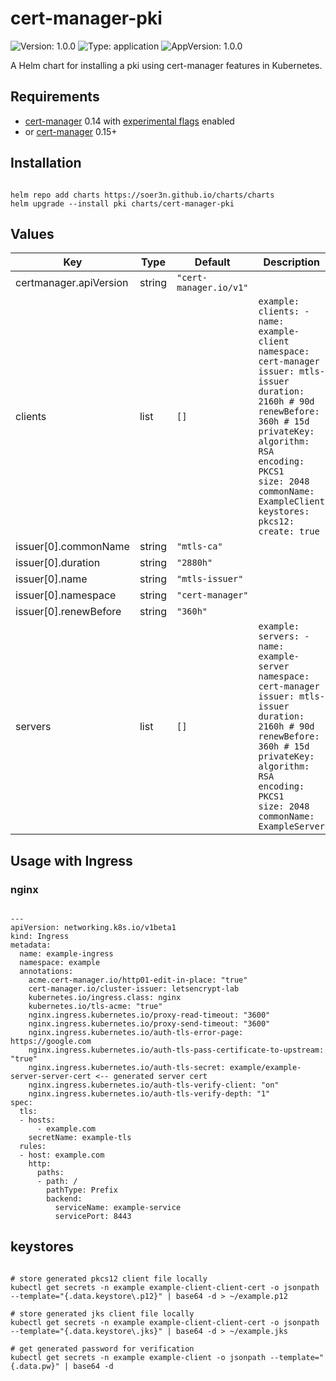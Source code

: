 # cert-manager-pki

![Version: 1.0.0](https://img.shields.io/badge/Version-1.0.0-informational?style=flat-square) ![Type: application](https://img.shields.io/badge/Type-application-informational?style=flat-square) ![AppVersion: 1.0.0](https://img.shields.io/badge/AppVersion-1.0.0-informational?style=flat-square)

A Helm chart for installing a pki using cert-manager features in Kubernetes.

## Requirements

- [cert-manager](https://github.com/jetstack/cert-manager) 0.14 with [experimental flags](https://cert-manager.io/docs/release-notes/release-notes-0.14/#experimental-bundle-format-support-jks-and-pkcs-12) enabled
- or [cert-manager](https://github.com/jetstack/cert-manager) 0.15+

## Installation

```

helm repo add charts https://soer3n.github.io/charts/charts
helm upgrade --install pki charts/cert-manager-pki

```

## Values

| Key | Type | Default | Description |
|-----|------|---------|-------------|
| certmanager.apiVersion | string | `"cert-manager.io/v1"` |  |
| clients | list | `[]` |  `example: clients: - name: example-client   namespace: cert-manager   issuer: mtls-issuer   duration: 2160h # 90d   renewBefore: 360h # 15d   privateKey:     algorithm: RSA     encoding: PKCS1     size: 2048   commonName: ExampleClient   keystores:     pkcs12:       create: true` |
| issuer[0].commonName | string | `"mtls-ca"` |  |
| issuer[0].duration | string | `"2880h"` |  |
| issuer[0].name | string | `"mtls-issuer"` |  |
| issuer[0].namespace | string | `"cert-manager"` |  |
| issuer[0].renewBefore | string | `"360h"` |  |
| servers | list | `[]` |  `example: servers: - name: example-server   namespace: cert-manager   issuer: mtls-issuer   duration: 2160h # 90d   renewBefore: 360h # 15d   privateKey:     algorithm: RSA     encoding: PKCS1     size: 2048   commonName: ExampleServer` |

## Usage with Ingress

### nginx

```

---
apiVersion: networking.k8s.io/v1beta1
kind: Ingress
metadata:
  name: example-ingress
  namespace: example
  annotations:
    acme.cert-manager.io/http01-edit-in-place: "true"
    cert-manager.io/cluster-issuer: letsencrypt-lab
    kubernetes.io/ingress.class: nginx
    kubernetes.io/tls-acme: "true"
    nginx.ingress.kubernetes.io/proxy-read-timeout: "3600"
    nginx.ingress.kubernetes.io/proxy-send-timeout: "3600"
    nginx.ingress.kubernetes.io/auth-tls-error-page: https://google.com
    nginx.ingress.kubernetes.io/auth-tls-pass-certificate-to-upstream: "true"
    nginx.ingress.kubernetes.io/auth-tls-secret: example/example-server-server-cert <-- generated server cert
    nginx.ingress.kubernetes.io/auth-tls-verify-client: "on"
    nginx.ingress.kubernetes.io/auth-tls-verify-depth: "1"
spec:
  tls:
  - hosts:
      - example.com
    secretName: example-tls
  rules:
  - host: example.com
    http:
      paths:
      - path: /
        pathType: Prefix
        backend:
          serviceName: example-service
          servicePort: 8443

```

## keystores

```

# store generated pkcs12 client file locally
kubectl get secrets -n example example-client-client-cert -o jsonpath --template="{.data.keystore\.p12}" | base64 -d > ~/example.p12

# store generated jks client file locally
kubectl get secrets -n example example-client-client-cert -o jsonpath --template="{.data.keystore\.jks}" | base64 -d > ~/example.jks

# get generated password for verification
kubectl get secrets -n example example-client -o jsonpath --template="{.data.pw}" | base64 -d

```
